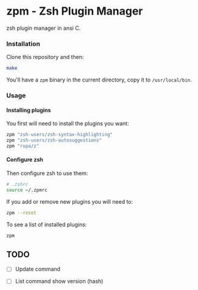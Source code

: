 # zpm - Zsh Plugin Manager

zsh plugin manager in ansi C.

### Installation

Clone this repository and then:

```sh
make

```

You'll have a `zpm` binary in the current directory, copy it to `/usr/local/bin`.

### Usage

#### Installing plugins

You first will need to install the plugins you want:

```sh
zpm "zsh-users/zsh-syntax-highlighting"
zpm "zsh-users/zsh-autosuggestions"
zpm "rupa/z"
```

#### Configure zsh

Then configure zsh to use them:

```sh
# .zshrc
source ~/.zpmrc
```

If you add or remove new plugins you will need to:

```sh
zpm --reset
```

To see a list of installed plugins:

```sh
zpm

```


## TODO

  - [ ] Update command
  - [ ] List command show version (hash)


